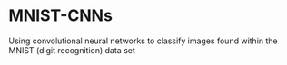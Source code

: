 # MNIST-CNNs
Using convolutional neural networks to classify images found within the MNIST (digit recognition) data set

